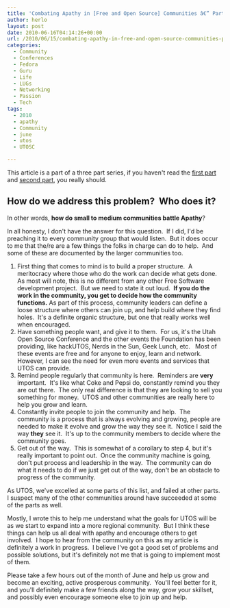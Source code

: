 ```yaml
---
title: 'Combating Apathy in [Free and Open Source] Communities â€” Part 3'
author: herlo
layout: post
date: 2010-06-16T04:14:26+00:00
url: /2010/06/15/combating-apathy-in-free-and-open-source-communities-part-3/
categories:
  - Community
  - Conferences
  - Fedora
  - Guru
  - Life
  - LUGs
  - Networking
  - Passion
  - Tech
tags:
  - 2010
  - apathy
  - Community
  - june
  - utos
  - UTOSC

---
```

This article is a part of a three part series, if you haven't read the [first part][1] and [second part][2], you really should.

## How do we address this problem?  Who does it?

In other words, **how do small to medium communities battle Apathy**?

In all honesty, I don't have the answer for this question.  If I did, I'd be preaching it to every community group that would listen.  But it does occur to me that the/re are a few things the folks in charge can do to help.  And some of these are documented by the larger communities too.

  1. First thing that comes to mind is to build a proper structure.  A meritocracy where those who do the work can decide what gets done.  As most will note, this is no different from any other Free Software development project.  But we need to state it out loud.  **If you do the work in the community, you get to decide how the community functions.** As part of this process, community leaders can define a loose structure where others can join up, and help build where they find holes.  It's a definite organic structure, but one that really works well when encouraged.
  2. Have something people want, and give it to them.  For us, it's the Utah Open Source Conference and the other events the Foundation has been providing, like hackUTOS, Nerds in the Sun, Geek Lunch, etc.   Most of these events are free and for anyone to enjoy, learn and network.  However, I can see the need for even more events and services that UTOS can provide.
  3. Remind people regularly that community is here.  Reminders are **very** important.  It's like what Coke and Pepsi do, constantly remind you they are out there.  The only real difference is that they are looking to sell you something for money.  UTOS and other communities are really here to help you grow and learn.
  4. Constantly invite people to join the community and help.  The community is a process that is always evolving and growing, people are needed to make it evolve and grow the way they see it.  Notice I said the way **they** see it.  It's up to the community members to decide where the community goes.
  5. Get out of the way.  This is somewhat of a corollary to step 4, but it's really important to point out.  Once the community machine is going, don't put process and leadership in the way.  The community can do what it needs to do if we just get out of the way, don't be an obstacle to progress of the community.

As UTOS, we've excelled at some parts of this list, and failed at other parts.  I suspect many of the other communities around have succeeded at some of the parts as well.

Mostly, I wrote this to help me understand what the goals for UTOS will be as we start to expand into a more regional community.  But I think these things can help us all deal with apathy and encourage others to get involved.  I hope to hear from the community on this as my article is definitely a work in progress.  I believe I've got a good set of problems and possible solutions, but it's definitely not me that is going to implement most of them.

Please take a few hours out of the month of June and help us grow and become an exciting, active prosperous community.  You'll feel better for it, and you'll definitely make a few friends along the way, grow your skillset, and possibly even encourage someone else to join up and help.

 [1]: {{<siteurl>}}2010/06/01/combating-apathy-how-to-keep-a-free-and-open-source-community-alive/
 [2]: {{<siteurl>}}2010/06/08/combatting-apathy-in-free-and-open-source-communities-part-2/
